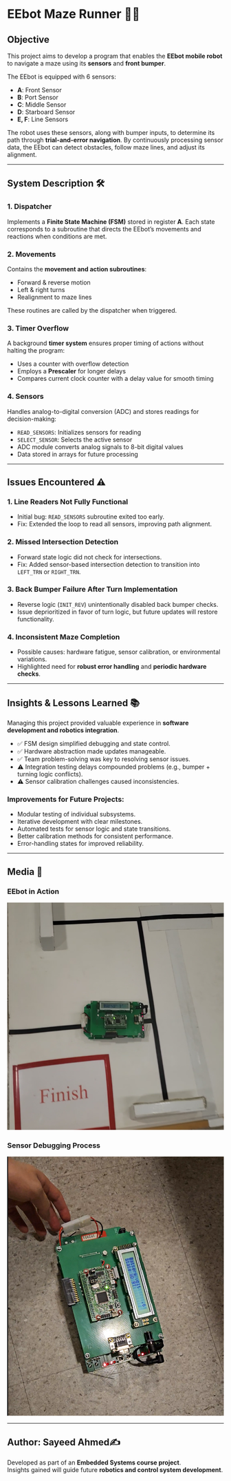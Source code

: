 # EEbot Maze Runner 🚀🤖

## Objective  
This project aims to develop a program that enables the **EEbot mobile robot** to navigate a maze using its **sensors** and **front bumper**.  

The EEbot is equipped with 6 sensors:  
- **A**: Front Sensor  
- **B**: Port Sensor  
- **C**: Middle Sensor  
- **D**: Starboard Sensor  
- **E, F**: Line Sensors  

The robot uses these sensors, along with bumper inputs, to determine its path through **trial-and-error navigation**. By continuously processing sensor data, the EEbot can detect obstacles, follow maze lines, and adjust its alignment.

---

## System Description 🛠️

### 1. Dispatcher  
Implements a **Finite State Machine (FSM)** stored in register **A**. Each state corresponds to a subroutine that directs the EEbot’s movements and reactions when conditions are met.

### 2. Movements  
Contains the **movement and action subroutines**:  
- Forward & reverse motion  
- Left & right turns  
- Realignment to maze lines  

These routines are called by the dispatcher when triggered.

### 3. Timer Overflow  
A background **timer system** ensures proper timing of actions without halting the program:  
- Uses a counter with overflow detection  
- Employs a **Prescaler** for longer delays  
- Compares current clock counter with a delay value for smooth timing  

### 4. Sensors  
Handles analog-to-digital conversion (ADC) and stores readings for decision-making:  
- `READ_SENSORS`: Initializes sensors for reading  
- `SELECT_SENSOR`: Selects the active sensor  
- ADC module converts analog signals to 8-bit digital values  
- Data stored in arrays for future processing  

---

## Issues Encountered ⚠️

### 1. Line Readers Not Fully Functional  
- Initial bug: `READ_SENSORS` subroutine exited too early.  
- Fix: Extended the loop to read all sensors, improving path alignment.  

### 2. Missed Intersection Detection  
- Forward state logic did not check for intersections.  
- Fix: Added sensor-based intersection detection to transition into `LEFT_TRN` or `RIGHT_TRN`.  

### 3. Back Bumper Failure After Turn Implementation  
- Reverse logic (`INIT_REV`) unintentionally disabled back bumper checks.  
- Issue deprioritized in favor of turn logic, but future updates will restore functionality.  

### 4. Inconsistent Maze Completion  
- Possible causes: hardware fatigue, sensor calibration, or environmental variations.  
- Highlighted need for **robust error handling** and **periodic hardware checks**.  

---

## Insights & Lessons Learned 📚  

Managing this project provided valuable experience in **software development and robotics integration**.  

- ✅ FSM design simplified debugging and state control.  
- ✅ Hardware abstraction made updates manageable.  
- ✅ Team problem-solving was key to resolving sensor issues.  
- ⚠️ Integration testing delays compounded problems (e.g., bumper + turning logic conflicts).  
- ⚠️ Sensor calibration challenges caused inconsistencies.  

### Improvements for Future Projects:
- Modular testing of individual subsystems.  
- Iterative development with clear milestones.  
- Automated tests for sensor logic and state transitions.  
- Better calibration methods for consistent performance.  
- Error-handling states for improved reliability.  

---

## Media 📸  

### EEbot in Action  
![EEbot navigating maze](./media/image_1.png)  

### Sensor Debugging Process  
![Sensor alignment visualization](./media/image_2.png)  

---

## Author: Sayeed Ahmed✍️  
Developed as part of an **Embedded Systems course project**.  
Insights gained will guide future **robotics and control system development**.  
